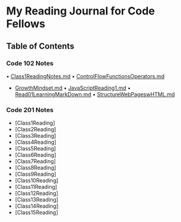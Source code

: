 # My Reading Journal for Code Fellows

## Table of Contents

### Code 102 Notes

• [Class1ReadingNotes.md](https://github.com/exir3366/reading-notes/Class1ReadingNotes.md)
• [ControlFlowFunctionsOperators.md](https://github.com/exir3366/reading-notes/files/10049383/ControlFlowFunctionsOperators.md)
* [GrowthMindset.md](https://github.com/exir3366/reading-notes/files/10049384/GrowthMindset.md)
• [JavaScriptReading1.md](https://github.com/exir3366/reading-notes/files/10049386/JavaScriptReading1.md)
• [Read01LearningMarkDown.md](https://github.com/exir3366/reading-notes/files/10049387/Read01LearningMarkDown.md)
• [StructureWebPageswHTML.md](https://github.com/exir3366/reading-notes/files/10049388/StructureWebPageswHTML.md)

### Code 201 Notes

* [Class1Reading]
* [Class2Reading]
* [Class3Reading]
* [Class4Reading]
* [Class5Reading]
* [Class6Reading]
* [Class7Reading]
* [Class8Reading]
* [Class9Reading]
* [Class10Reading]
* [Class11Reading]
* [Class12Reading]
* [Class13Reading]
* [Class14Reading]
* [Class15Reading]
